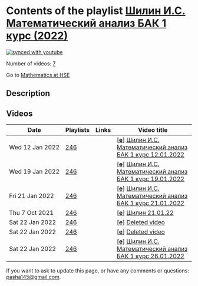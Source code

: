 # Contents of the playlist [Шилин И.С. Математический анализ БАК 1 курс (2022)](https://www.youtube.com/playlist?list=PLq3E5oubNNoCO3gNhbIOUCjMqMgus-cPn)

[![synced with youtube](https://img.shields.io/github/last-commit/mathphysschool/mathphysschool.github.io/autoupdate1?label=synced%20with%20youtube)](https://github.com/mathphysschool/mathphysschool.github.io/commits/autoupdate1)

Number of videos: [7](#videos)

Go to [Mathematics at HSE](../README.md)

## Description



## Videos

|Date|Playlists|Links|Video title|
|---|---|---|---|
| Wed&nbsp;12&nbsp;Jan&nbsp;2022 | [246](../playlists/246 "Шилин И.С. Математический анализ БАК 1 курс (2022)") |  | [[**e**](https://studio.youtube.com/video/oGQ6y09u0Q8/edit "Edit")] [Шилин И.С. Математический анализ БАК 1 курс 12.01.2022](https://www.youtube.com/watch?v=oGQ6y09u0Q8&list=PLq3E5oubNNoCO3gNhbIOUCjMqMgus-cPn) |
| Wed&nbsp;19&nbsp;Jan&nbsp;2022 | [246](../playlists/246 "Шилин И.С. Математический анализ БАК 1 курс (2022)") |  | [[**e**](https://studio.youtube.com/video/V1Ek4AoI9cY/edit "Edit")] [Шилин И.С. Математический анализ БАК 1 курс 19.01.2022](https://www.youtube.com/watch?v=V1Ek4AoI9cY&list=PLq3E5oubNNoCO3gNhbIOUCjMqMgus-cPn) |
| Fri&nbsp;21&nbsp;Jan&nbsp;2022 | [246](../playlists/246 "Шилин И.С. Математический анализ БАК 1 курс (2022)") |  | [[**e**](https://studio.youtube.com/video/3lAgeCajnQM/edit "Edit")] [Шилин И.С. Математический анализ БАК 1 курс 21.01.2022](https://www.youtube.com/watch?v=3lAgeCajnQM&list=PLq3E5oubNNoCO3gNhbIOUCjMqMgus-cPn) |
| Thu&nbsp;7&nbsp;Oct&nbsp;2021 | [246](../playlists/246 "Шилин И.С. Математический анализ БАК 1 курс (2022)") |  | [[**e**](https://studio.youtube.com/video/sfZcXGYUS-A/edit "Edit")] [Шилин 21.01.22](https://www.youtube.com/watch?v=sfZcXGYUS-A&list=PLq3E5oubNNoCO3gNhbIOUCjMqMgus-cPn) |
| Sat&nbsp;22&nbsp;Jan&nbsp;2022 | [246](../playlists/246 "Шилин И.С. Математический анализ БАК 1 курс (2022)") |  | [[**e**](https://studio.youtube.com/video/W7Dd9BvnCa4/edit "Edit")] [Deleted video](https://www.youtube.com/watch?v=W7Dd9BvnCa4&list=PLq3E5oubNNoCO3gNhbIOUCjMqMgus-cPn "This video is unavailable.") |
| Sat&nbsp;22&nbsp;Jan&nbsp;2022 | [246](../playlists/246 "Шилин И.С. Математический анализ БАК 1 курс (2022)") |  | [[**e**](https://studio.youtube.com/video/OtsSiSrKNG0/edit "Edit")] [Deleted video](https://www.youtube.com/watch?v=OtsSiSrKNG0&list=PLq3E5oubNNoCO3gNhbIOUCjMqMgus-cPn "This video is unavailable.") |
| Sat&nbsp;22&nbsp;Jan&nbsp;2022 | [246](../playlists/246 "Шилин И.С. Математический анализ БАК 1 курс (2022)") |  | [[**e**](https://studio.youtube.com/video/4AeuMEX1F68/edit "Edit")] [Шилин И.С. Математический анализ БАК 1 курс 26.01.2022](https://www.youtube.com/watch?v=4AeuMEX1F68&list=PLq3E5oubNNoCO3gNhbIOUCjMqMgus-cPn) |


 If you want to ask to update this page, or have any comments or questions: <pasha145@gmail.com>.